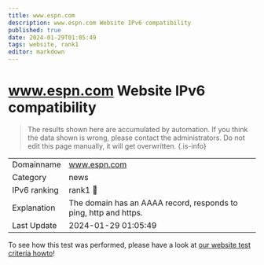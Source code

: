 ```yaml
---
title: www.espn.com
description: www.espn.com Website IPv6 compatibility
published: true
date: 2024-01-29T01:05:49
tags: website, rank1
editor: markdown
---
```


# www.espn.com Website IPv6 compatibility

> The results shown here are accumulated by automation. If you think the data shown is wrong, please contact the administrators. 
> Do not edit this page manually, it will get overwritten.
{.is-info}


|   |   |
| - | - |
| Domainname | www.espn.com
| Category | news |
| IPv6 ranking | rank1 :1st_place_medal: |
| Explanation | The domain has an AAAA record, responds to ping, http and https. |
| Last Update | 2024-01-29 01:05:49 |

To see how this test was performed, please have a look at [our website test criteria howto](/howto/testcriteria/website)!

